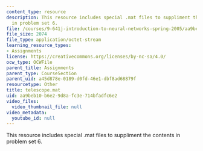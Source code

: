 ```yaml
---
content_type: resource
description: This resource includes special .mat files to suppliment the contents
  in problem set 6.
file: /courses/9-641j-introduction-to-neural-networks-spring-2005/aa9beb10b6e29d8afc3e714bfadfc6e2_telescope.mat
file_size: 2074
file_type: application/octet-stream
learning_resource_types:
- Assignments
license: https://creativecommons.org/licenses/by-nc-sa/4.0/
ocw_type: OCWFile
parent_title: Assignments
parent_type: CourseSection
parent_uid: a45d878e-0189-d0fd-46e1-dbf8ad68879f
resourcetype: Other
title: telescope.mat
uid: aa9beb10-b6e2-9d8a-fc3e-714bfadfc6e2
video_files:
  video_thumbnail_file: null
video_metadata:
  youtube_id: null
---
```

This resource includes special .mat files to suppliment the contents in problem set 6.